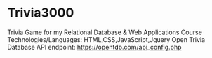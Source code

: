 # Trivia3000
Trivia Game for my Relational Database &amp; Web Applications Course
Technologies/Languages:
HTML,CSS,JavaScript,Jquery
Open Trivia Database API endpoint: https://opentdb.com/api_config.php
